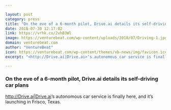```yaml
---

layout: post
category: press
title: "On the eve of a 6-month pilot, Drive.ai details its self-driving car plans"
date: 2018-07-30 12:17:02
link: https://vrhk.co/2vhB3Wl
image: https://venturebeat.com/wp-content/uploads/2018/07/Driving-1.jpg?fit=3654%2C2277&strip=all
domain: venturebeat.com
author: "VentureBeat"
icon: https://venturebeat.com/wp-content/themes/vb-news/img/favicon.ico
excerpt: "<http://Drive.ai|Drive.ai>’s autonomous car service is finally here, and it’s launching in Frisco, Texas."

---
```


### On the eve of a 6-month pilot, Drive.ai details its self-driving car plans

<http://Drive.ai|Drive.ai>’s autonomous car service is finally here, and it’s launching in Frisco, Texas.